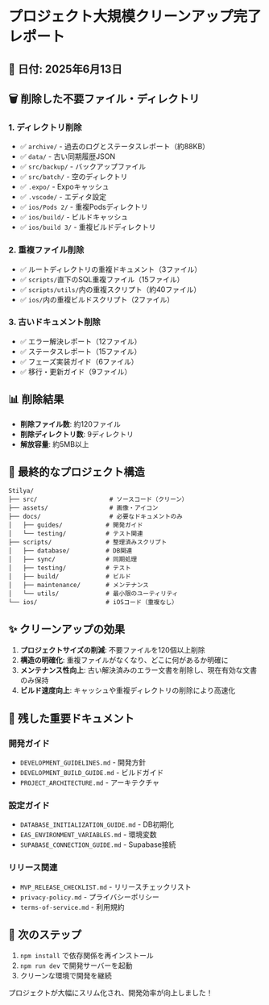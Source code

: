 # プロジェクト大規模クリーンアップ完了レポート

## 📅 日付: 2025年6月13日

## 🗑️ 削除した不要ファイル・ディレクトリ

### 1. ディレクトリ削除
- ✅ `archive/` - 過去のログとステータスレポート（約88KB）
- ✅ `data/` - 古い同期履歴JSON
- ✅ `src/backup/` - バックアップファイル
- ✅ `src/batch/` - 空のディレクトリ
- ✅ `.expo/` - Expoキャッシュ
- ✅ `.vscode/` - エディタ設定
- ✅ `ios/Pods 2/` - 重複Podsディレクトリ
- ✅ `ios/build/` - ビルドキャッシュ
- ✅ `ios/build 3/` - 重複ビルドディレクトリ

### 2. 重複ファイル削除
- ✅ ルートディレクトリの重複ドキュメント（3ファイル）
- ✅ `scripts/`直下のSQL重複ファイル（15ファイル）
- ✅ `scripts/utils/`内の重複スクリプト（約40ファイル）
- ✅ `ios/`内の重複ビルドスクリプト（2ファイル）

### 3. 古いドキュメント削除
- ✅ エラー解決レポート（12ファイル）
- ✅ ステータスレポート（15ファイル）
- ✅ フェーズ実装ガイド（6ファイル）
- ✅ 移行・更新ガイド（9ファイル）

## 📊 削除結果

- **削除ファイル数**: 約120ファイル
- **削除ディレクトリ数**: 9ディレクトリ
- **解放容量**: 約5MB以上

## 📁 最終的なプロジェクト構造

```
Stilya/
├── src/                    # ソースコード（クリーン）
├── assets/                 # 画像・アイコン
├── docs/                   # 必要なドキュメントのみ
│   ├── guides/            # 開発ガイド
│   └── testing/           # テスト関連
├── scripts/               # 整理済みスクリプト
│   ├── database/          # DB関連
│   ├── sync/              # 同期処理
│   ├── testing/           # テスト
│   ├── build/             # ビルド
│   ├── maintenance/       # メンテナンス
│   └── utils/             # 最小限のユーティリティ
└── ios/                   # iOSコード（重複なし）
```

## ✨ クリーンアップの効果

1. **プロジェクトサイズの削減**: 不要ファイルを120個以上削除
2. **構造の明確化**: 重複ファイルがなくなり、どこに何があるか明確に
3. **メンテナンス性向上**: 古い解決済みのエラー文書を削除し、現在有効な文書のみ保持
4. **ビルド速度向上**: キャッシュや重複ディレクトリの削除により高速化

## 📝 残した重要ドキュメント

### 開発ガイド
- `DEVELOPMENT_GUIDELINES.md` - 開発方針
- `DEVELOPMENT_BUILD_GUIDE.md` - ビルドガイド
- `PROJECT_ARCHITECTURE.md` - アーキテクチャ

### 設定ガイド
- `DATABASE_INITIALIZATION_GUIDE.md` - DB初期化
- `EAS_ENVIRONMENT_VARIABLES.md` - 環境変数
- `SUPABASE_CONNECTION_GUIDE.md` - Supabase接続

### リリース関連
- `MVP_RELEASE_CHECKLIST.md` - リリースチェックリスト
- `privacy-policy.md` - プライバシーポリシー
- `terms-of-service.md` - 利用規約

## 🚀 次のステップ

1. `npm install` で依存関係を再インストール
2. `npm run dev` で開発サーバーを起動
3. クリーンな環境で開発を継続

プロジェクトが大幅にスリム化され、開発効率が向上しました！
